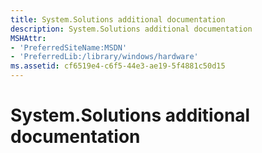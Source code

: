 ```yaml
---
title: System.Solutions additional documentation
description: System.Solutions additional documentation
MSHAttr:
- 'PreferredSiteName:MSDN'
- 'PreferredLib:/library/windows/hardware'
ms.assetid: cf6519e4-c6f5-44e3-ae19-5f4881c50d15
---
```


# System.Solutions additional documentation


 

 






